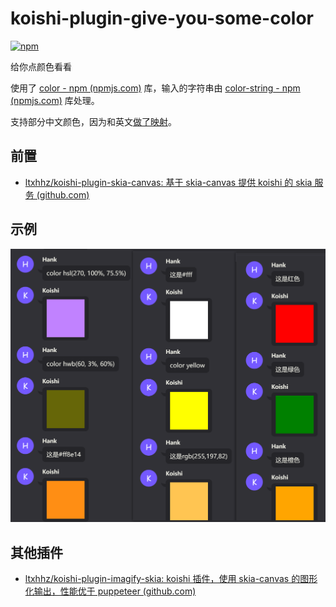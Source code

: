# koishi-plugin-give-you-some-color

[![npm](https://img.shields.io/npm/v/@ltxhhz/koishi-plugin-give-you-some-color?style=flat-square)](https://www.npmjs.com/package/@ltxhhz/koishi-plugin-give-you-some-color)

给你点颜色看看

使用了 [color - npm (npmjs.com)](https://www.npmjs.com/package/color) 库，输入的字符串由 [color-string - npm (npmjs.com)](https://www.npmjs.com/package/color-string) 库处理。

支持部分中文颜色，因为和英文[做了映射](./src/colors.ts)。

## 前置

- [ltxhhz/koishi-plugin-skia-canvas: 基于 skia-canvas 提供 koishi 的 skia 服务 (github.com)](https://github.com/ltxhhz/koishi-plugin-skia-canvas)

## 示例

![示例](./images/1.png "示例")

## 其他插件

* [ltxhhz/koishi-plugin-imagify-skia: koishi 插件，使用 skia-canvas 的图形化输出，性能优于 puppeteer (github.com)](https://github.com/ltxhhz/koishi-plugin-imagify-skia)
